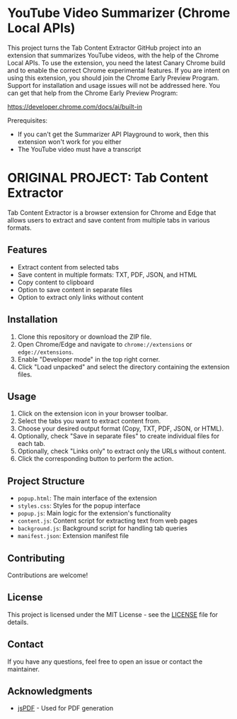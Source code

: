 # YouTube Video Summarizer (Chrome Local APIs)

This project turns the Tab Content Extractor GitHub project into an extension that summarizes YouTube videos, with the help of the Chrome Local APIs.  To use the extension, you need the latest Canary Chrome build and to enable the correct Chrome experimental features.  If you are intent on using this extension, you should join the Chrome Early Preview Program.  Support for installation and usage issues will not be addressed here.  You can get that help from the Chrome Early Preview Program:

https://developer.chrome.com/docs/ai/built-in

Prerequisites:

- If you can't get the Summarizer API Playground to work, then this extension won't work for you either
- The YouTube video must have a transcript

# ORIGINAL PROJECT: Tab Content Extractor

Tab Content Extractor is a browser extension for Chrome and Edge that allows users to extract and save content from multiple tabs in various formats.

## Features

- Extract content from selected tabs
- Save content in multiple formats: TXT, PDF, JSON, and HTML
- Copy content to clipboard
- Option to save content in separate files
- Option to extract only links without content

## Installation

1. Clone this repository or download the ZIP file.
2. Open Chrome/Edge and navigate to `chrome://extensions` or `edge://extensions`.
3. Enable "Developer mode" in the top right corner.
4. Click "Load unpacked" and select the directory containing the extension files.

## Usage

1. Click on the extension icon in your browser toolbar.
2. Select the tabs you want to extract content from.
3. Choose your desired output format (Copy, TXT, PDF, JSON, or HTML).
4. Optionally, check "Save in separate files" to create individual files for each tab.
5. Optionally, check "Links only" to extract only the URLs without content.
6. Click the corresponding button to perform the action.

## Project Structure

- `popup.html`: The main interface of the extension
- `styles.css`: Styles for the popup interface
- `popup.js`: Main logic for the extension's functionality
- `content.js`: Content script for extracting text from web pages
- `background.js`: Background script for handling tab queries
- `manifest.json`: Extension manifest file

## Contributing

Contributions are welcome! 

## License

This project is licensed under the MIT License - see the [LICENSE](LICENSE) file for details.

## Contact

If you have any questions, feel free to open an issue or contact the maintainer.

## Acknowledgments

- [jsPDF](https://github.com/MrRio/jsPDF) - Used for PDF generation
